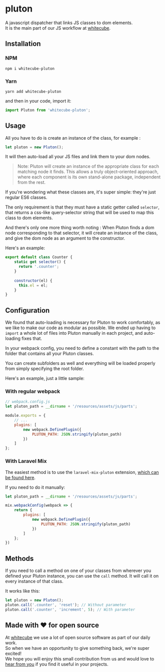 # pluton
A javascript dispatcher that links JS classes to dom elements.  
It is the main part of our JS workflow at [whitecube](https://www.whitecube.be).

## Installation

### NPM
`npm i whitecube-pluton`

### Yarn
`yarn add whitecube-pluton`

and then in your code, import it:

```js
import Pluton from 'whitecube-pluton';
```

## Usage
All you have to do is create an instance of the class, for example :

```js
let pluton = new Pluton();
```

It will then auto-load all your JS files and link them to your dom nodes.

> Note: Pluton will create an instance of the appropriate class for each matching node it finds. This allows a truly object-oriented approach, where each component is its own stand-alone package, independent from the rest.

If you're wondering what these classes are, it's super simple: they're just regular ES6 classes.

The only requirement is that they must have a static getter called `selector`, that returns a css-like query-selector string that will be used to map this class to dom elements.

And there's only one more thing worth noting : When Pluton finds a dom node corresponding to that selector, it will create an instance of the class, and give the dom node as an argument to the constructor.

Here's an example:

```js
export default class Counter {
    static get selector() {
      return '.counter';
    }
    
    constructor(el) {
      this.el = el;
    }
}
```


## Configuration
We found that auto-loading is necessary for Pluton to work comfortably, as we like to make our code as modular as possible. We ended up having to `import` a whole lot of files into Pluton manually in each project, and auto-loading fixes that.

In your webpack config, you need to define a constant with the path to the folder that contains all your Pluton classes.  

You can create subfolders as well and everything will be loaded properly from simply specifying the root folder.

Here's an example, just a little sample:

### With regular webpack
```js
// webpack.config.js
let pluton_path = __dirname + '/resources/assets/js/parts';

module.exports = {
    // ...
    plugins: [
        new webpack.DefinePlugin({
            PLUTON_PATH: JSON.stringify(pluton_path)
        })
    ]
};
```

### With Laravel Mix
The easiest method is to use the `laravel-mix-pluton` extension, [which can be found here](https://github.com/voidgraphics/laravel-mix-pluton).

If you need to do it manually:
```js
let pluton_path = __dirname + '/resources/assets/js/parts';

mix.webpackConfig(webpack => {
    return {
        plugins: [
            new webpack.DefinePlugin({
                PLUTON_PATH: JSON.stringify(pluton_path)
            })
        ]
    };
})
```

## Methods
If you need to call a method on one of your classes from wherever you defined your Pluton instance, you can use the `call` method. It will call it on every instance of that class.

It works like this: 
```js
let pluton = new Pluton();
pluton.call('.counter', 'reset'); // Without parameter
pluton.call('.counter', 'increment', 5); // With parameter
```


## Made with ❤️ for open source
At [whitecube](https://www.whitecube.be) we use a lot of open source software as part of our daily work.  
So when we have an opportunity to give something back, we're super excited!  
We hope you will enjoy this small contribution from us and would love to [hear from you](mailto:hello@whitecube.be) if you find it useful in your projects.
